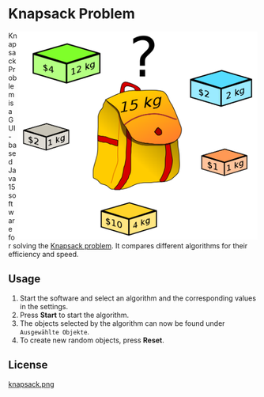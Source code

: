 # Knapsack Problem

<img src="https://github.com/pleek3/knapsackproblem/blob/main/knapsack.png?raw=true" align="right"
     alt="CC BY-SA 2.5, https://commons.wikimedia.org/w/index.php?curid=985491" width="486" height="421">


Knapsack Problem is a GUI-based Java 15 software for solving the [Knapsack problem](https://de.wikipedia.org/wiki/Rucksackproblem). It compares different algorithms for their efficiency and speed.

## Usage
1. Start the software and select an algorithm and the corresponding values in the settings. 
2. Press **Start** to start the algorithm.
3. The objects selected by the algorithm can now be found under `Ausgewählte Objekte`.
4. To create new random objects, press **Reset**.

## License
[knapsack.png](https://commons.wikimedia.org/w/index.php?curid=985491)


